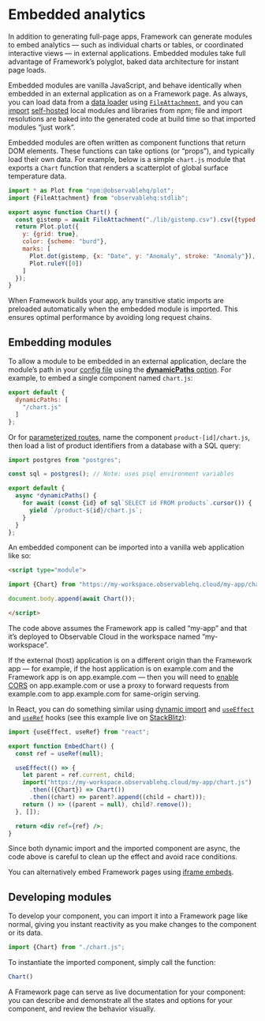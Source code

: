 # Embedded analytics <a href="https://github.com/observablehq/framework/pull/1637" class="observablehq-version-badge" data-version="prerelease" title="Added in #1637"></a>

In addition to generating full-page apps, Framework can generate modules to embed analytics — such as individual charts or tables, or coordinated interactive views — in external applications. Embedded modules take full advantage of Framework’s polyglot, baked data architecture for instant page loads.

Embedded modules are vanilla JavaScript, and behave identically when embedded in an external application as on a Framework page. As always, you can load data from a [data loader](./data-loaders) using [`FileAttachment`](./files), and you can [import](./imports) [self-hosted](./imports#self-hosting-of-npm-imports) local modules and libraries from npm; file and import resolutions are baked into the generated code at build time so that imported modules “just work”.

Embedded modules are often written as component functions that return DOM elements. These functions can take options (or “props”), and typically load their own data. For example, below is a simple `chart.js` module that exports a `Chart` function that renders a scatterplot of global surface temperature data.

```js run=false
import * as Plot from "npm:@observablehq/plot";
import {FileAttachment} from "observablehq:stdlib";

export async function Chart() {
  const gistemp = await FileAttachment("./lib/gistemp.csv").csv({typed: true});
  return Plot.plot({
    y: {grid: true},
    color: {scheme: "burd"},
    marks: [
      Plot.dot(gistemp, {x: "Date", y: "Anomaly", stroke: "Anomaly"}),
      Plot.ruleY([0])
    ]
  });
}
```

<div class="note">

When Framework builds your app, any transitive static imports are preloaded automatically when the embedded module is imported. This ensures optimal performance by avoiding long request chains.

</div>

## Embedding modules

To allow a module to be embedded in an external application, declare the module’s path in your [config file](./config) using the [**dynamicPaths** option](./config#dynamic-paths). For example, to embed a single component named `chart.js`:

```js run=false
export default {
  dynamicPaths: [
    "/chart.js"
  ]
};
```

Or for [parameterized routes](./params), name the component `product-[id]/chart.js`, then load a list of product identifiers from a database with a SQL query:

```js run=false
import postgres from "postgres";

const sql = postgres(); // Note: uses psql environment variables

export default {
  async *dynamicPaths() {
    for await (const {id} of sql`SELECT id FROM products`.cursor()) {
      yield `/product-${id}/chart.js`;
    }
  }
};
```

An embedded component can be imported into a vanilla web application like so:

```html run=false
<script type="module">

import {Chart} from "https://my-workspace.observablehq.cloud/my-app/chart.js";

document.body.append(await Chart());

</script>
```

<div class="note">

The code above assumes the Framework app is called “my-app” and that it’s deployed to Observable Cloud in the workspace named “my-workspace”.

</div>

<div class="note">

If the external (host) application is on a different origin than the Framework app — for example, if the host application is on example.com and the Framework app is on app.example.com — then you will need to [enable CORS](https://enable-cors.org/) on app.example.com or use a proxy to forward requests from example.com to app.example.com for same-origin serving.

</div>

In React, you can do something similar using [dynamic import](https://developer.mozilla.org/en-US/docs/Web/JavaScript/Reference/Operators/import) and [`useEffect`](https://react.dev/reference/react/useEffect) and [`useRef`](https://react.dev/reference/react/useRef) hooks (see this example live on [StackBlitz](https://stackblitz.com/edit/observable-framework-embed-react?file=src%2FApp.tsx)):

```jsx run=false
import {useEffect, useRef} from "react";

export function EmbedChart() {
  const ref = useRef(null);

  useEffect(() => {
    let parent = ref.current, child;
    import("https://my-workspace.observablehq.cloud/my-app/chart.js")
      .then(({Chart}) => Chart())
      .then((chart) => parent?.append((child = chart)));
    return () => ((parent = null), child?.remove());
  }, []);

  return <div ref={ref} />;
}
```

<div class="tip">

Since both dynamic import and the imported component are async, the code above is careful to clean up the effect and avoid race conditions.

</div>

<div class="tip">

You can alternatively embed Framework pages using [iframe embeds](https://observablehq.observablehq.cloud/framework-example-responsive-iframe/).

</div>

## Developing modules

To develop your component, you can import it into a Framework page like normal, giving you instant reactivity as you make changes to the component or its data.

```js echo
import {Chart} from "./chart.js";
```

To instantiate the imported component, simply call the function:

```js echo
Chart()
```

A Framework page can serve as live documentation for your component: you can describe and demonstrate all the states and options for your component, and review the behavior visually.

